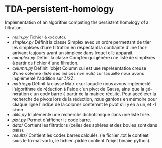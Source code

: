 # TDA-persistent-homology

Implementation of an algorithm computing the persistent homology of a filtration.

- *main.py* Fichier à exécuter.
- *simplex.py* Définit la classe Simplex avec un ordre permettant de trier
les simplexes d'une filtration en respectant la contrainte d'une face
arrivant toujours avant un simplexe dans lequel elle apparait.
- *complex.py* Définit la classe Complex qui génère une liste de simplexes
à partir du fichier d'une filtration.
- *column.py* Définit l'objet Column qui est une représentation creuse d'une
colonne (liste des indices non nuls) sur laquelle nous avons implémenté
l'addition sur Z/2Z.
- *matrix.py* Définit la classe Matrix sur laquelle nous avons implémenté
l'algorithme de réduction à l'aide d'un pivot de Gauss, ainsi que la gé-
nération d'un code barre à partir de la matrice réduite. Pour accélérer
la recherche de pivots lors de la réduction, nous gardons en mémoire
pour chaque ligne l'indice de la colonne contenant le pivot s'il y en a
un, et -1 sinon.
- *utils.py* Implémente une recherche dichotomique dans une liste triée.
- *plot.py* Permet d'afficher le code barre.
- *data/* Contient les filtrations (celles des sphères et des boules sont dans
balls).
- *results/* Contient les codes barres calculés. (le fichier .txt le contient
sous le format voulu, le fichier .pickle contient l'objet binaire python).
